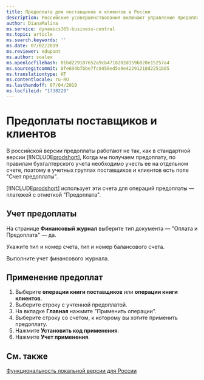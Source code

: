 ```yaml
---
title: Предоплата для поставщиков и клиентов в России
description: Российские усовершенствования включают управление предоплатой поставщиков и клиентов.
author: DianaMalina
ms.service: dynamics365-business-central
ms.topic: article
ms.search.keywords: ''
ms.date: 07/02/2019
ms.reviewer: edupont
ms.author: soalex
ms.openlocfilehash: 01bd229187652a9cb4718202d159b820e15257a4
ms.sourcegitcommit: 8fe694b7bbe7fc0456ed5a9e42291218d2251b05
ms.translationtype: HT
ms.contentlocale: ru-RU
ms.lasthandoff: 07/04/2019
ms.locfileid: "1738229"
---
```

# <a name="prepayments-vendor-and-customers"></a>Предоплаты поставщиков и клиентов

В российской версии предоплаты работают не так, как в стандартной версии [!INCLUDE[prodshort](../../includes/prodshort.md)], Когда мы получаем предоплату, по правилам бухгалтерского учета необходимо учесть ее на отдельном счете, поэтому в учетных группах поставщиков и клиентов есть поле "Счет предоплаты".

[!INCLUDE[prodshort](../../includes/prodshort.md)] использует эти счета для операций предоплаты — платежей с отметкой "Предоплата".

## <a name="posting-a-prepayment"></a>Учет предоплаты

На странице **Финансовый журнал** выберите тип документа — "Оплата и Предоплата" — да.

Укажите тип и номер счета, тип и номер балансового счета.

Выполните учет финансового журнала.

## <a name="applying-prepayments"></a>Применение предоплат

1. Выберите **операции книги поставщиков** или **операции книги клиентов**.
2. Выберите строку с учтенной предоплатой.
3. На вкладке **Главная** нажмите "Применить операции".
4. Выберите строку со счетом, к которому вы хотите применить предоплату.
5. Нажмите **Установить код применения**.
6. Нажмите **Учет применения**.

## <a name="see-also"></a>См. также

[Функциональность локальной версии для России](russia-local-functionality.md)  
